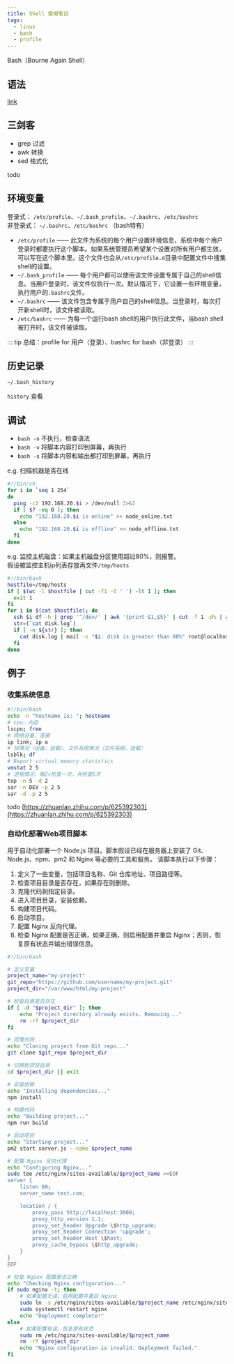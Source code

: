 ```yaml
---
title: Shell 使用笔记
tags:
  - linux
  - bash
  - profile
---
```


Bash（Bourne Again Shell）

## 语法

[link](./syntax.md)

## 三剑客

+ grep 过滤
+ awk 转换
+ sed 格式化

todo

## 环境变量

登录式： `/etc/profile`、`~/.bash_profile`、`~/.bashrc`、`/etc/bashrc` \
非登录式： `~/.bashrc`、`/etc/bashrc` （bash特有）

+ `/etc/profile` —— 此文件为系统的每个用户设置环境信息，系统中每个用户登录时都要执行这个脚本。如果系统管理员希望某个设置对所有用户都生效，可以写在这个脚本里。这个文件也会从`/etc/profile.d`目录中配置文件中搜集shell的设置。
+ `~/.bash_profile` —— 每个用户都可以使用该文件设置专属于自己的shell信息。当用户登录时，该文件仅执行一次。默认情况下，它设置一些环境变量，执行用户的`.bashrc`文件。
+ `~/.bashrc` —— 该文件包含专属于用户自己的shell信息。当登录时，每次打开新shell时，该文件被读取。
+ `/etc/bashrc` —— 为每一个运行bash shell的用户执行此文件，当bash shell被打开时，该文件被读取。

::: tip
总结：profile for 用户（登录）、bashrc for bash（非登录）
:::

## 历史记录

`~/.bash_history`

`history` 查看

## 调试

+ `bash -n` 不执行，检查语法
+ `bash -v` 将脚本内容打印到屏幕，再执行
+ `bash -x` 将脚本内容和输出都打印到屏幕，再执行

e.g. 扫描机器是否在线

```bash
#!/bin/sh
for i in `seq 1 254`
do
  ping -c2 192.168.20.$i > /dev/null 2>&1
  if [ $? -eq 0 ]; then
    echo "192.168.20.$i is online" >> node_online.txt
  else
    echo "192.168.20.$i is offline" >> node_offline.txt
  fi
done 
```

e.g. 监控主机磁盘：如果主机磁盘分区使用超过80%，则报警。\
假设被监控主机ip列表存放再文件`/tmp/hosts`

```bash
#!/bin/bash
hostfile=/tmp/hosts
if [ $(wc -l $hostfile | cut -f1 -d ' ') -lt 1 ]; then
  exit 1
fi
for i in $(cat $hostfile); do
  ssh $i df -h | grep '^/dev/' | awk '{print $1,$5}' | cut -f 1 -d% | awk '{if ($2 > 80) print $0}' >  disk.log
  str=(`cat disk.log`)
  if [ -n ${str} ]; then
    cat disk.log | mail -s "$i: disk is greater than 80%" root@localhost
  fi 
done
```

## 例子

### 收集系统信息

```bash
#!/bin/bash
echo -n "hostname is: "; hostname
# cpu、内存
lscpu; free
# 网络设备、连接
ip link; ip a
# 块情况（设备、挂载）、文件系统情况（文件系统、挂载）
lsblk; df
# Report virtual memory statistics
vmstat 2 5
# 进程情况，每2s检查一次，共检查5次
top -n 5 -d 2
sar -n DEV -p 2 5
sar -d -p 2 5 
```

todo [https://zhuanlan.zhihu.com/p/625392303](https://zhuanlan.zhihu.com/p/625392303)

### 自动化部署Web项目脚本


用于自动化部署一个 Node.js 项目。脚本假设已经在服务器上安装了 Git、Node.js、npm、pm2 和 Nginx 等必要的工具和服务。
该脚本执行以下步骤：

1. 定义了一些变量，包括项目名称、Git 仓库地址、项目路径等。
1. 检查项目目录是否存在，如果存在则删除。
1. 克隆代码到指定目录。
1. 进入项目目录，安装依赖。
1. 构建项目代码。
1. 启动项目。
1. 配置 Nginx 反向代理。
1. 检查 Nginx 配置是否正确，如果正确，则启用配置并重启 Nginx；否则，恢复原有状态并输出错误信息。

```bash
#!/bin/bash

# 定义变量
project_name="my-project"
git_repo="https://github.com/username/my-project.git"
project_dir="/var/www/html/my-project"

# 检查目录是否存在
if [ -d "$project_dir" ]; then
    echo "Project directory already exists. Removing..."
    rm -rf $project_dir
fi

# 克隆代码
echo "Cloning project from Git repo..."
git clone $git_repo $project_dir

# 切换到项目目录
cd $project_dir || exit

# 安装依赖
echo "Installing dependencies..."
npm install

# 构建代码
echo "Building project..."
npm run build

# 启动项目
echo "Starting project..."
pm2 start server.js --name $project_name

# 配置 Nginx 反向代理
echo "Configuring Nginx..."
sudo tee /etc/nginx/sites-available/$project_name <<EOF
server {
    listen 80;
    server_name test.com;

    location / {
        proxy_pass http://localhost:3000;
        proxy_http_version 1.1;
        proxy_set_header Upgrade \$http_upgrade;
        proxy_set_header Connection 'upgrade';
        proxy_set_header Host \$host;
        proxy_cache_bypass \$http_upgrade;
    }
}
EOF

# 检查 Nginx 配置是否正确
echo "Checking Nginx configuration..."
if sudo nginx -t; then
    # 如果配置无误，启用配置并重启 Nginx
    sudo ln -s /etc/nginx/sites-available/$project_name /etc/nginx/sites-enabled/
    sudo systemctl restart nginx
    echo "Deployment complete!"
else
    # 如果配置有误，恢复原有状态
    sudo rm /etc/nginx/sites-available/$project_name
    rm -rf $project_dir
    echo "Nginx configuration is invalid. Deployment failed."
fi
```

